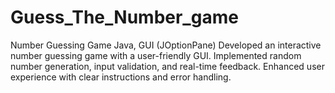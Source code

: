 # Guess_The_Number_game
Number Guessing Game Java, GUI (JOptionPane)  Developed an interactive number guessing game with a user-friendly GUI. Implemented random number generation, input validation, and real-time feedback. Enhanced user experience with clear instructions and error handling.
